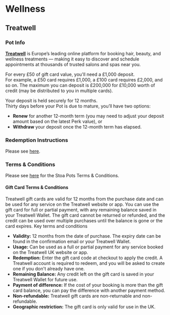 # Wellness

## Treatwell

### Pot Info

[**Treatwell**](https://www.treatwell.co.uk) is Europe’s leading online platform for booking hair, beauty, and wellness treatments — making it easy to discover and schedule appointments at thousands of trusted salons and spas near you.

For every £50 of gift card value, you'll need a £1,000 deposit.\
For example, a £50 card requires £1,000, a £100 card requires £2,000, and so on. The maximum you can deposit is £200,000 for £10,000 worth of credit (may be distributed to you in multiple cards).

Your deposit is held securely for 12 months.\
Thirty days before your Pot is due to mature, you’ll have two options:

* **Renew** for another 12-month term (you may need to adjust your deposit amount based on the latest Perk value), or
* **Withdraw** your deposit once the 12-month term has elapsed.

### Redemption Instructions

Please see [here](../perk-redemption-instructions-list/health-and-fitness.md#strava).

### Terms & Conditions

Please see [here](https://app.stoa.money/terms-and-conditions) for the Stoa Pots Terms & Conditions.

#### Gift Card Terms & Conditions

Treatwell gift cards are valid for 12 months from the purchase date and can be used for any service on the Treatwell website or app. You can use the gift card for full or partial payment, with any remaining balance saved in your Treatwell Wallet. The gift card cannot be returned or refunded, and the credit can be used over multiple purchases until the balance is gone or the card expires. Key terms and conditions

* **Validity:** 12 months from the date of purchase. The expiry date can be found in the confirmation email or your Treatwell Wallet.
* **Usage:** Can be used as a full or partial payment for any service booked on the Treatwell UK website or app.
* **Redemption:** Enter the gift card code at checkout to apply the credit. A Treatwell account is required to redeem, and you will be asked to create one if you don't already have one.
* **Remaining Balance:** Any credit left on the gift card is saved in your Treatwell Wallet for future use.
* **Payment of difference:** If the cost of your booking is more than the gift card balance, you can pay the difference with another payment method.
* **Non-refundable:** Treatwell gift cards are non-returnable and non-refundable.
* **Geographic restriction:** The gift card is only valid for use in the UK.
